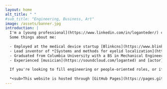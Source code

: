 ```yaml
---
layout: home
alt_title: " "
#sub_title: "Engineering, Business, Art"
image: /assets/banner.jpg
introduction: |
  I'm a [young professional](https://www.linkedin.com/in/loganteder/) currently working as an engineer.
  Some things about me:
  
  - Employed at the medical device startup [Blinkcns](https://www.blinkcns.com/) (Charleston, SC) for over four years in various roles involving full-stack software engineering, hardware deployment, clinical research, management, and design.
  - Lead inventor of *[Systems and methods for eyelid localization](https://patents.google.com/patent/WO2022251703A2/en)* and *[Systems and methods for determining eye closure status](https://patents.google.com/patent/WO2023154899A1/en)*, both with Blinkcns.
  - Graduated from Columbia University with a BS in Mechanical Engineering.
  - Experienced [musician](https://soundcloud.com/loganted) and [actor](https://charlestonstage.com/helium-cast-2018) with a bit of formal training in each.
  
  If you're looking to fill engineering or people-oriented roles, or if you'd like to collaborate on a project, I'd love to hear from you. I'm a quick learner and always up for a new challenge!
  
  *<sub>This website is hosted through [GitHub Pages](https://pages.github.com/), source available [here](https://github.com/LTeder/lteder.github.io).</sub>*
---
```

